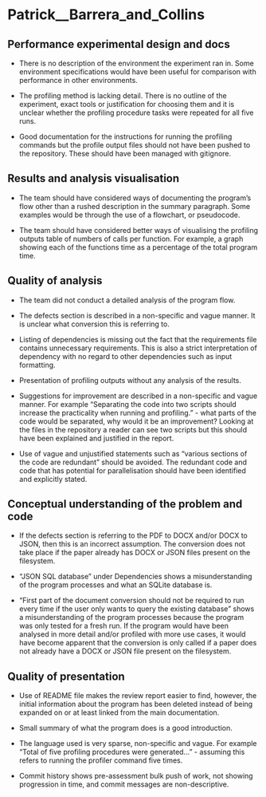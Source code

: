 # Patrick__Barrera_and_Collins


## Performance experimental design and docs


* There is no description of the environment the experiment ran in. Some environment specifications would have been useful for comparison with performance in other environments.

* The profiling method is lacking detail. There is no outline of the experiment, exact tools or justification for choosing them and it is unclear whether the profiling procedure tasks were repeated for all five runs.

* Good documentation for the instructions for running the profiling commands but the profile output files should not have been pushed to the repository. These should have been managed with gitignore.


## Results and analysis visualisation


* The team should have considered ways of documenting the program’s flow other than a rushed description in the summary paragraph. Some examples would be through the use of a flowchart, or pseudocode.

* The team should have considered better ways of visualising the profiling outputs table of numbers of calls per function. For example, a graph showing each of the functions time as a percentage of the total program time.


## Quality of analysis


* The team did not conduct a detailed analysis of the program flow.

* The defects section is described in a non-specific and vague manner. It is unclear what conversion this is referring to.

* Listing of dependencies is missing out the fact that the requirements file contains unnecessary requirements. This is also a strict interpretation of dependency with no regard to other dependencies such as input formatting.

* Presentation of profiling outputs without any analysis of the results.

* Suggestions for improvement are described in a non-specific and vague manner. For example “Separating the code into two scripts should increase the practicality when running and profiling.” - what parts of the code would be separated, why would it be an improvement? Looking at the files in the repository a reader can see two scripts but this should have been explained and justified in the report.

* Use of vague and unjustified statements such as “various sections of the code are redundant” should be avoided. The redundant code and code that has potential for parallelisation should have been identified and explicitly stated.


## Conceptual understanding of the problem and code


* If the defects section is referring to the PDF to DOCX and/or DOCX to JSON, then this is an incorrect assumption. The conversion does not take place if the paper already has DOCX or JSON files present on the filesystem.

* “JSON SQL database” under Dependencies shows a misunderstanding of the program processes and what an SQLite database is.

* “First part of the document conversion should not be required to run every time if the user only wants to query the existing database” shows a misunderstanding of the program processes because the program was only tested for a fresh run. If the program would have been analysed in more detail and/or profiled with more use cases, it would have become apparent that the conversion is only called if a paper does not already have a DOCX or JSON file present on the filesystem.


## Quality of presentation


* Use of README file makes the review report easier to find, however, the initial information about the program has been deleted instead of being expanded on or at least linked from the main documentation.

* Small summary of what the program does is a good introduction.

* The language used is very sparse, non-specific and vague. For example “Total of five profiling procedures were generated…” - assuming this refers to running the profiler command five times.

* Commit history shows pre-assessment bulk push of work, not showing progression in time, and commit messages are non-descriptive.
